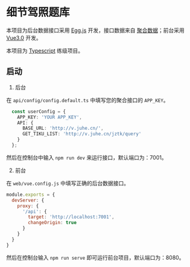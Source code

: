 # 细节驾照题库

本项目为后台数据接口采用 [Egg.js](https://eggjs.org/zh-cn/intro/quickstart.html) 开发，接口数据来自 [聚合数据](https://www.juhe.cn/docs)；前台采用 [Vue3.0](https://vue3js.cn/) 开发。

本项目为 [Typescript](https://www.tslang.cn/) 练级项目。

## 启动

1. 后台

在 `api/config/config.default.ts` 中填写您的聚合接口的 `APP_KEY`。

```typescript
  const userConfig = {
    APP_KEY: 'YOUR APP_KEY',
    API: {
      BASE_URL: 'http://v.juhe.cn/',
      GET_TIKU_LIST: 'http://v.juhe.cn/jztk/query'
    }
  };
```

然后在控制台中输入 `npm run dev` 来运行接口，默认端口为：7001。

2. 前台

在 `web/vue.config.js` 中填写正确的后台数据接口。

```js
module.exports = {
  devServer: {
    proxy: {
      '/api': {
        target: 'http://localhost:7001',
        changeOrigin: true
      }
    }
  }
}
```

然后在控制台输入 `npm run serve` 即可运行前台项目，默认端口为：8080。
